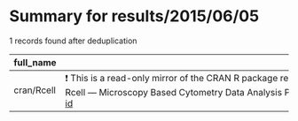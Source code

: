 
# Summary for results/2015/06/05
    
1 records found after deduplication

| full_name | description | html_url | matched_list | matched_count | pushed_at | size | stargazers_count | language | forks_count |
|-------------|---------------------------------------------------------------------------------------------------------------------------------------------------------------------------------------------------------------------------|-------------------------------|----------------|-----------------|---------------------------|--------|--------------------|------------|---------------|
| cran/Rcell | :exclamation: This is a read-only mirror of the CRAN R package repository. Rcell — Microscopy Based Cytometry Data Analysis Package. Homepage: http://www.embnet.qb.fcen.uba.ar, http://sourceforge.net/projects/cell-id | https://github.com/cran/Rcell | ['rce'] | 1 | 2015-06-05 10:43:55+00:00 | 13160 | 0 | R | 1 |
